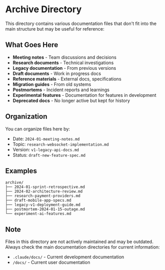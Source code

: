 # Archive Directory

This directory contains various documentation files that don't fit into the main structure but may be useful for reference:

## What Goes Here

- **Meeting notes** - Team discussions and decisions
- **Research documents** - Technical investigations
- **Legacy documentation** - From previous versions
- **Draft documents** - Work in progress docs
- **Reference materials** - External docs, specifications
- **Migration guides** - From old systems
- **Postmortems** - Incident reports and learnings
- **Experimental features** - Documentation for features in development
- **Deprecated docs** - No longer active but kept for history

## Organization

You can organize files here by:
- Date: `2024-01-meeting-notes.md`
- Topic: `research-websocket-implementation.md`
- Version: `v1-legacy-api-docs.md`
- Status: `draft-new-feature-spec.md`

## Examples

```
archive/
├── 2024-01-sprint-retrospective.md
├── 2024-02-architecture-review.md
├── research-payment-providers.md
├── draft-mobile-app-specs.md
├── legacy-v1-deployment-guide.md
├── postmortem-2024-01-15-outage.md
└── experiment-ai-features.md
```

## Note

Files in this directory are not actively maintained and may be outdated. Always check the main documentation directories for current information:
- `.claude/docs/` - Current development documentation
- `/docs/` - Current user documentation
